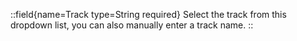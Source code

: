 ::field{name=Track type=String required}
Select the track from this dropdown list, you can also manually enter a track name.
::